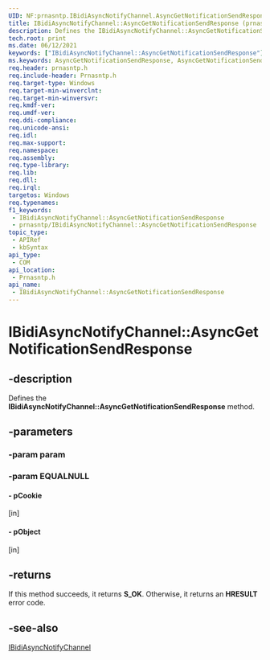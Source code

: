 ```yaml
---
UID: NF:prnasntp.IBidiAsyncNotifyChannel.AsyncGetNotificationSendResponse
title: IBidiAsyncNotifyChannel::AsyncGetNotificationSendResponse (prnasntp.h)
description: Defines the IBidiAsyncNotifyChannel::AsyncGetNotificationSendResponse method.
tech.root: print
ms.date: 06/12/2021
keywords: ["IBidiAsyncNotifyChannel::AsyncGetNotificationSendResponse"]
ms.keywords: AsyncGetNotificationSendResponse, AsyncGetNotificationSendResponse method [Print Devices], AsyncGetNotificationSendResponse method [Print Devices],IBidiAsyncNotifyChannel interface, IBidiAsyncNotifyChannel interface [Print Devices],AsyncGetNotificationSendResponse method, IBidiAsyncNotifyChannel.AsyncGetNotificationSendResponse, IBidiAsyncNotifyChannel::AsyncGetNotificationSendResponse, print.ibidiasyncnotifychannel_asyncgetnotificationsendresponse, prnasntp/IBidiAsyncNotifyChannel::AsyncGetNotificationSendResponse
req.header: prnasntp.h
req.include-header: Prnasntp.h
req.target-type: Windows
req.target-min-winverclnt: 
req.target-min-winversvr: 
req.kmdf-ver: 
req.umdf-ver: 
req.ddi-compliance: 
req.unicode-ansi: 
req.idl: 
req.max-support: 
req.namespace: 
req.assembly: 
req.type-library: 
req.lib: 
req.dll: 
req.irql: 
targetos: Windows
req.typenames: 
f1_keywords:
 - IBidiAsyncNotifyChannel::AsyncGetNotificationSendResponse
 - prnasntp/IBidiAsyncNotifyChannel::AsyncGetNotificationSendResponse
topic_type:
 - APIRef
 - kbSyntax
api_type:
 - COM
api_location:
 - Prnasntp.h
api_name:
 - IBidiAsyncNotifyChannel::AsyncGetNotificationSendResponse
---
```


# IBidiAsyncNotifyChannel::AsyncGetNotificationSendResponse

## -description

Defines the **IBidiAsyncNotifyChannel::AsyncGetNotificationSendResponse** method.

## -parameters

### -param param

### -param EQUALNULL

#### - pCookie

[in]

#### - pObject

[in]

## -returns

If this method succeeds, it returns **S_OK**. Otherwise, it returns an **HRESULT** error code.

## -see-also

[IBidiAsyncNotifyChannel](/windows-hardware/drivers/ddi/prnasntp/nn-prnasntp-ibidiasyncnotifychannel)
